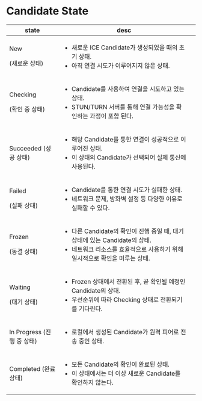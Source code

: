 # Candidate State

<table><thead><tr><th width="150">state</th><th width="490">desc</th><th></th></tr></thead><tbody><tr><td><p>New</p><p>(새로운 상태)</p></td><td><ul><li>새로운 ICE Candidate가 생성되었을 때의 초기 상태.</li><li>아직 연결 시도가 이루어지지 않은 상태.</li></ul></td><td></td></tr><tr><td><p>Checking </p><p>(확인 중 상태)</p></td><td><ul><li>Candidate를 사용하여 연결을 시도하고 있는 상태.</li><li>STUN/TURN 서버를 통해 연결 가능성을 확인하는 과정이 포함 된다.</li></ul></td><td></td></tr><tr><td>Succeeded (성공 상태)</td><td><ul><li>해당 Candidate를 통한 연결이 성공적으로 이루어진 상태.</li><li>이 상태의 Candidate가 선택되어 실제 통신에 사용된다.</li></ul></td><td></td></tr><tr><td><p>Failed </p><p>(실패 상태)</p></td><td><ul><li>Candidate를 통한 연결 시도가 실패한 상태.</li><li>네트워크 문제, 방화벽 설정 등 다양한 이유로 실패할 수 있다.</li></ul></td><td></td></tr><tr><td><p>Frozen </p><p>(동결 상태)</p></td><td><ul><li>다른 Candidate의 확인이 진행 중일 때, 대기 상태에 있는 Candidate의 상태.</li><li>네트워크 리소스를 효율적으로 사용하기 위해 일시적으로 확인을 미루는 상태.</li></ul></td><td></td></tr><tr><td><p>Waiting </p><p>(대기 상태)</p></td><td><ul><li>Frozen 상태에서 전환된 후, 곧 확인될 예정인 Candidate의 상태.</li><li>우선순위에 따라 Checking 상태로 전환되기를 기다린다.</li></ul></td><td></td></tr><tr><td>In Progress (진행 중 상태)</td><td><ul><li>로컬에서 생성된 Candidate가 원격 피어로 전송 중인 상태.</li></ul></td><td></td></tr><tr><td>Completed (완료 상태)</td><td><ul><li>모든 Candidate의 확인이 완료된 상태.</li><li>이 상태에서는 더 이상 새로운 Candidate를 확인하지 않는다.</li></ul></td><td></td></tr></tbody></table>

